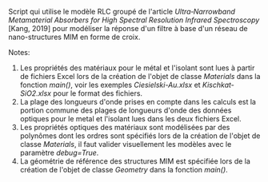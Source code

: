 Script qui utilise le modèle RLC groupé de l'article *Ultra‐Narrowband Metamaterial
    Absorbers for High Spectral Resolution Infrared Spectroscopy* [Kang, 2019] pour
    modéliser la réponse d'un filtre à base d'un réseau de nano-structures MIM
    en forme de croix.

Notes:
1) Les propriétés des matériaux pour le métal et l'isolant sont lues à partir
        de fichiers Excel lors de la création de l'objet de classe *Materials* dans
        la fonction *main()*, voir les exemples *Ciesielski-Au.xlsx* et
        *Kischkat-SiO2.xlsx* pour le format des fichiers. 
2) La plage des longueurs d'onde prises en compte dans les calculs est
        la portion commune des plages de longueurs d'onde des données optiques
        pour le metal et l'isolant lues dans les deux fichiers Excel. 
3) Les propriétés optiques des matériaux sont modélisées par des polynômes dont
        les ordres sont spécifiés lors de la création de l'objet de classe *Materials*,
        il faut valider visuellement les modèles avec le paramètre *debug=True*. 
4) La géométrie de référence des structures MIM est spécifiée lors de la création
        de l'objet de classe *Geometry* dans la fonction *main()*.